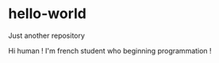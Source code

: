 # hello-world
Just another repository

Hi human ! 
I'm french student who beginning programmation !
